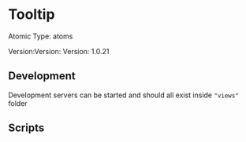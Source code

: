 # Tooltip

Atomic Type: atoms

Version:Version: Version: 1.0.21







## Development

Development servers can be started and should all exist inside `"views"` folder

## Scripts
